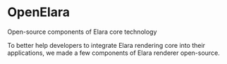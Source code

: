 # OpenElara
Open-source components of Elara core technology

To better help developers to integrate Elara rendering core into their applications, we made a few components of Elara renderer open-source.

